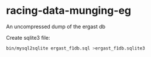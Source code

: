 # racing-data-munging-eg

An uncompressed dump of the ergast db

Create sqlite3 file:

```bash
bin/mysql2sqlite ergast_f1db.sql >ergast_f1db.sqlite3
```
